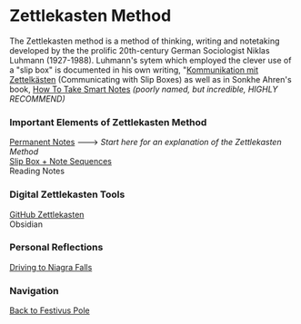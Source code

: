 # Zettlekasten Method

The Zettlekasten method is a method of thinking, writing and notetaking developed by the the prolific 20th-century German Sociologist Niklas Luhmann (1927-1988). 
Luhmann's sytem which employed the clever use of a "slip box" is documented in his own writing, "[Kommunikation mit Zettelkästen](http://luhmann.surge.sh/communicating-with-slip-boxes) (Communicating with Slip Boxes) as well as in Sonkhe Ahren's book, [How To Take Smart Notes](https://www.sloww.co/how-to-take-smart-notes/) _(poorly named, but incredible, HIGHLY RECOMMEND)_

### Important Elements of Zettlekasten Method
[Permanent Notes](215_PermanentNotes.md) ---> _Start here for an explanation of the Zettlekasten Method_    
[Slip Box + Note Sequences](216_AddingToTheSlipBox.md)   
Reading Notes   

### Digital Zettlekasten Tools  
[GitHub Zettlekasten](7_zettlekastenGitHubPortal.md)   
Obsidian   

### Personal Reflections
[Driving to Niagra Falls](218_LiberationandTrauma.md)


### Navigation
[Back to Festivus Pole](https://github.com/SageGrey/exp-exp-exp/blob/main/xxxxx_locations/5_livingRoom.md)



